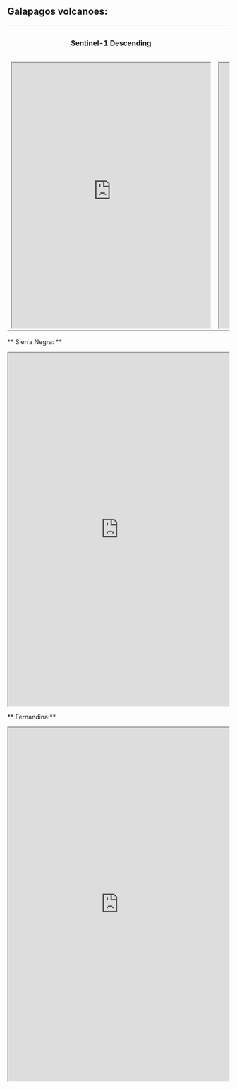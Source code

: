 ## Galapagos volcanoes:

<table>
  <tr> 
    <td><h4><center>Sentinel-1 Descending</center></h4></td>
    <td><h2><h4><center>Sentinel-1 Ascending</center></h2></td>
  </tr>
  <tr> 
    <td><iframe width="450" height="600" src='https://insarmaps.miami.edu/start/-0.5/-91.24/7.80?flyToDatasetCenter=false&startDataset=S1_IW12_128_0593_0597_20181005_XXXXXXXX&minScale=-10&maxScale=10&zoomOut=false'></iframe></td>
    <td><iframe width="450" height="600" src='https://insarmaps.miami.edu/start/-0.5/-91.24/7.80?flyToDatasetCenter=false&startDataset=S1_IW23_106_1178_1182_20180904_XXXXXXXX&minScale=-10&maxScale=10&zoomOut=false'></iframe></td>
  </tr>
</table>

** Sierra Negra: **
<iframe width="500" height="800" src='https://insarmaps.miami.edu/start/-0.3413/-90.8609/8.7850?flyToDatasetCenter=false&startDataset=S1_IW12_128_0593_0597_20181005_XXXXXXXX&pointLat=-0.80909&pointLon=-91.12630&minScale=-10&maxScale=10'></iframe>

** Fernandina:**
<iframe width="500" height="800" src='https://insarmaps.miami.edu/start/-0.3609/-91.4439/10.8352?flyToDatasetCenter=false&startDataset=S1_IW12_128_0593_0597_20181005_XXXXXXXX&pointLat=-0.36876&pointLon=-91.53420&minScale=-10&maxScale=10'></iframe>
